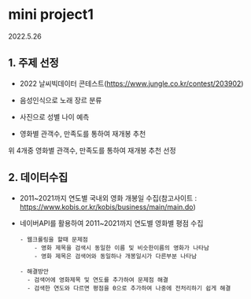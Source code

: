 # mini project1

2022.5.26
## 1. 주제 선정
  - 2022 날씨빅데이터 콘테스트(https://www.jungle.co.kr/contest/203902)

  - 음성인식으로 노래 장르 분류

  - 사진으로 성별 나이 예측

  - 영화별 관객수, 만족도를 통하여 재개봉 추천
  
  위 4개중 영화별 관객수, 만족도를 통하여 재개봉 추천 선정

## 2. 데이터수집 
- 2011~2021까지 연도별 국내외 영화 개봉일 수집(참고사이트 : https://www.kobis.or.kr/kobis/business/main/main.do) 
- 네이버API를 활용하여 2011~2021까지 연도별 영화별 평점 수집

      - 웹크롤링을 할때 문제점 
          - 영화 제목을 검색시 동일한 이름 및 비슷한이름의 영화가 나타남
          - 영화 제목은 검색어와 동일하나 개봉일시가 다른부분 나타남
      
      - 해결방안
        - 검색어에 영화제목 및 연도를 추가하여 문제점 해결
        - 검색한 연도와 다르면 평점을 0으로 추가하여 나중에 전처리하기 쉽게 해결
